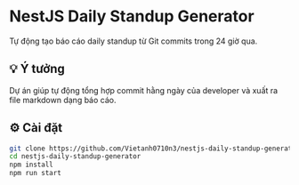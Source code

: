 # NestJS Daily Standup Generator

Tự động tạo báo cáo daily standup từ Git commits trong 24 giờ qua.

## 💡 Ý tưởng
Dự án giúp tự động tổng hợp commit hằng ngày của developer và xuất ra file markdown dạng báo cáo.

## ⚙️ Cài đặt

```bash
git clone https://github.com/Vietanh0710n3/nestjs-daily-standup-generator
cd nestjs-daily-standup-generator
npm install
npm run start
